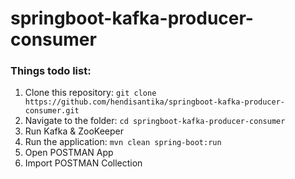 # springboot-kafka-producer-consumer

### Things todo list:

1. Clone this repository: `git clone https://github.com/hendisantika/springboot-kafka-producer-consumer.git`
2. Navigate to the folder: `cd springboot-kafka-producer-consumer`
3. Run Kafka & ZooKeeper
4. Run the application: `mvn clean spring-boot:run`
5. Open POSTMAN App
6. Import POSTMAN Collection
